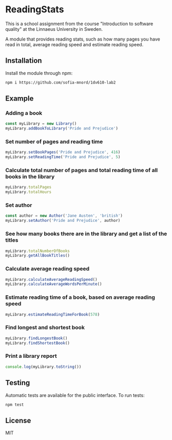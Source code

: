 # ReadingStats
This is a school assignment from the course "Introduction to software quality" at the Linnaeus University in Sweden. 

A module that provides reading stats, such as how many pages you have read in total, average reading speed and estimate reading speed.

## Installation
Install the module through npm:
```bash
npm i https://github.com/sofia-mnord/1dv610-lab2
```

## Example
### Adding a book
```javascript
const myLibrary = new Library()
myLibrary.addBookToLibrary('Pride and Prejudice')
```
### Set number of pages and reading time
```javascript
myLibrary.setBookPages('Pride and Prejudice', 416)
myLibrary.setReadingTime('Pride and Prejudice', 5)
```
### Calculate total number of pages and total reading time of all books in the library
```javascript
myLibrary.totalPages
myLibrary.totalHours
```
### Set author
```javascript
const author = new Author('Jane Austen', 'british')
myLibrary.setAuthor('Pride and Prejudice', author)
```
### See how many books there are in the library and get a list of the titles
```javascript
myLibrary.totalNumberOfBooks
myLibrary.getAllBookTitles()
```
### Calculate average reading speed
```javascript
myLibrary.calculateAverageReadingSpeed()
myLibrary.calculateAverageWordsPerMinute()
```
### Estimate reading time of a book, based on average reading speed
```javascript
myLibrary.estimateReadingTimeForBook(578)
```
### Find longest and shortest book
```javascript
myLibrary.findLongestBook()
myLibrary.findShortestBook()
```
### Print a library report
```javascript
console.log(myLibrary.toString())
```
## Testing
Automatic tests are available for the public interface.
To run tests:
```bash
npm test
``` 
## License
MIT